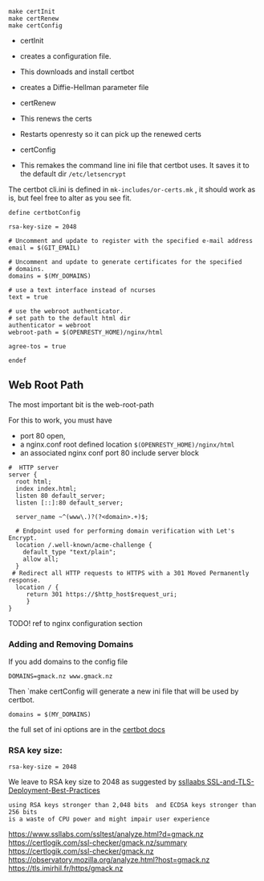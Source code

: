 ```
make certInit
make certRenew
make certConfig
```

- certInit
 - creates a configuration file.
 - This downloads and install certbot 
 - creates a  Diffie-Hellman parameter file
 
- certRenew 
 - This renews the certs
 - Restarts openresty so it can pick up the renewed certs

- certConfig 
 - This remakes the command line ini file that certbot uses. It saves it to the default dir ```/etc/letsencrypt```

The certbot cli.ini is defined in ```mk-includes/or-certs.mk``` , it should work as is, but feel free to alter as you see fit.

```
define certbotConfig

rsa-key-size = 2048

# Uncomment and update to register with the specified e-mail address
email = $(GIT_EMAIL)

# Uncomment and update to generate certificates for the specified
# domains.
domains = $(MY_DOMAINS)

# use a text interface instead of ncurses
text = true

# use the webroot authenticator. 
# set path to the default html dir 
authenticator = webroot
webroot-path = $(OPENRESTY_HOME)/nginx/html

agree-tos = true

endef
```

## Web Root Path

The most important bit is the web-root-path

For this to work, you must have
- port 80 open,
- a nginx.conf root defined location 
 ```$(OPENRESTY_HOME)/nginx/html```
-  an associated  nginx conf port 80 include server block 

```
#  HTTP server
server {
  root html;
  index index.html;
  listen 80 default_server;
  listen [::]:80 default_server;

  server_name ~^(www\.)?(?<domain>.+)$;

  # Endpoint used for performing domain verification with Let's Encrypt.
  location /.well-known/acme-challenge {
    default_type "text/plain";
    allow all;
  }
 # Redirect all HTTP requests to HTTPS with a 301 Moved Permanently response.
  location / {
     return 301 https://$http_host$request_uri;
     }
}
```

TODO! ref to nginx configuration section


### Adding and Removing Domains
 If you add domains to the config file 


```
DOMAINS=gmack.nz www.gmack.nz
 ```
 
Then `make certConfig will generate a new ini file that will be used by certbot. 
 
 ```
domains = $(MY_DOMAINS)
 ```

the full set of ini options are in the
[certbot docs]( https://certbot.eff.org/docs/using.html#command-line)

### RSA key size:

```
rsa-key-size = 2048
```

We leave to RSA key size to 2048 as suggested by 
[ssllaabs SSL-and-TLS-Deployment-Best-Practices](https://github.com/ssllabs/research/wiki/SSL-and-TLS-Deployment-Best-Practices) 


    using RSA keys stronger than 2,048 bits  and ECDSA keys stronger than 256 bits 
    is a waste of CPU power and might impair user experience


 https://www.ssllabs.com/ssltest/analyze.html?d=gmack.nz
 https://certlogik.com/ssl-checker/gmack.nz/summary
 https://certlogik.com/ssl-checker/gmack.nz
 https://observatory.mozilla.org/analyze.html?host=gmack.nz
 https://tls.imirhil.fr/https/gmack.nz

